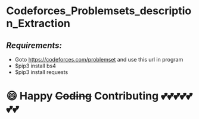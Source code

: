 # Codeforces_Problemsets_description_Extraction

## ***Requirements:***
   -  Goto https://codeforces.com/problemset and use this url in program
   -  $pip3 install bs4
   -  $pip3 install requests
      
      
 # :smile: Happy ~~Coding~~ Contributing :two_hearts::two_hearts::two_hearts::two_hearts::two_hearts::two_hearts::two_hearts:
